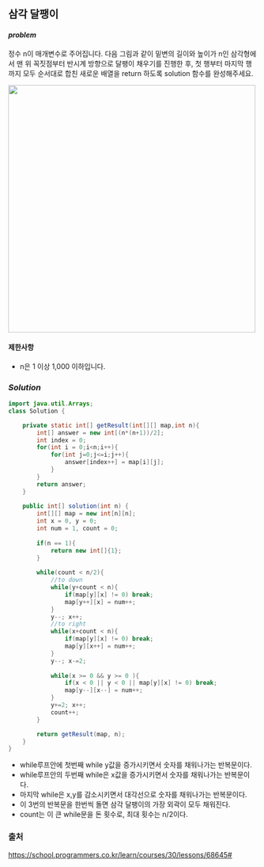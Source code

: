 ## **삼각 달팽이**


#### ***problem***
정수 n이 매개변수로 주어집니다. 다음 그림과 같이 밑변의 길이와 높이가 n인 삼각형에서 맨 위 꼭짓점부터 반시계 방향으로 달팽이 채우기를 진행한 후, 첫 행부터 마지막 행까지 모두 순서대로 합친 새로운 배열을 return 하도록 solution 함수를 완성해주세요.

<img src="https://grepp-programmers.s3.ap-northeast-2.amazonaws.com/files/production/e1e53b93-dcdf-446f-b47f-e8ec1292a5e0/examples.png" width="500px">

#### **제한사항**
- n은 1 이상 1,000 이하입니다.

### ***Solution***
``` java
import java.util.Arrays;
class Solution {

    private static int[] getResult(int[][] map,int n){
        int[] answer = new int[(n*(n+1))/2];
        int index = 0;
        for(int i = 0;i<n;i++){
            for(int j=0;j<=i;j++){
                answer[index++] = map[i][j]; 
            }
        }
        return answer;
    }
    
    public int[] solution(int n) {
        int[][] map = new int[n][n];
        int x = 0, y = 0;
        int num = 1, count = 0;
        
        if(n == 1){
            return new int[]{1};
        }
        
        while(count < n/2){
            //to down
            while(y+count < n){
                if(map[y][x] != 0) break;
                map[y++][x] = num++;
            }
            y--; x++;
            //to right
            while(x+count < n){
                if(map[y][x] != 0) break;
                map[y][x++] = num++;
            }
            y--; x-=2;
            
            while(x >= 0 && y >= 0 ){
                if(x < 0 || y < 0 || map[y][x] != 0) break;
                map[y--][x--] = num++;
            }
            y+=2; x++;
            count++;
        }

        return getResult(map, n);
    }
}
```
- while루프안에 첫번째 while y값을 증가시키면서 숫자를 채워나가는 반복문이다.
- while루프안의 두번째 while은 x값을 증가시키면서 숫자를 채워나가는 반복문이다.
- 마지막 while은 x,y를 감소시키면서 대각선으로 숫자를 채워나가는 반복문이다.
- 이 3번의 반복문을 한번씩 돌면 삼각 달팽이의 가장 외곽이 모두 채워진다.
- count는 이 큰 while문을 돈 횟수로, 최대 횟수는 n/2이다.
 

### 출처
https://school.programmers.co.kr/learn/courses/30/lessons/68645#